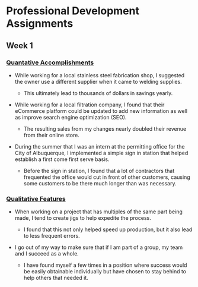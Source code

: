 # Professional Development Assignments

## Week 1

### <u>Quantative Accomplishments</u>
  + While working for a local stainless steel fabrication shop, I suggested the owner use a different supplier
  when it came to welding supplies.
  
      + This ultimately lead to thousands of dollars in savings yearly.
      
  + While working for a local filtration company, I found that their eCommerce platform could be updated to 
  add new information as well as improve search engine optimization (SEO).
      
      + The resulting sales from my changes nearly doubled their revenue from their online store.
      
  + During the summer that I was an intern at the permitting office for the City of Albuquerque,
  I implemented a simple sign in station that helped establish a first come first serve basis.
  
      + Before the sign in station, I found that a lot of contractors that frequented the office would 
      cut in front of other customers, causing some customers to be there much longer than was necessary.
      
  ### <u>Qualitative Features</u>
  
  + When working on a project that has multiples of the same part being made, I tend to create jigs to help 
  expedite the process.
  
      + I found that this not only helped speed up production, but it also lead to less frequent errors. 
      
  + I go out of my way to make sure that if I am part of a group, my team and I succeed as a whole.
  
      + I have found myself a few times in a position where success would be easily obtainable individually
      but have chosen to stay behind to help others that needed it.
  